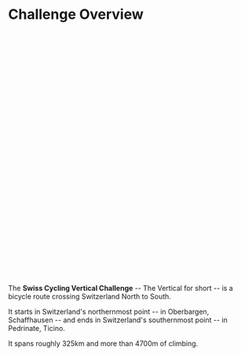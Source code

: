 # Challenge Overview

<style type="text/css">
#map {
    width: 100%;
    height: 500px;
    margin: 0;
    z-index: 1;
}
</style>

<script src="/js/map.js"></script>
<div id="map"></div>

The **Swiss Cycling Vertical Challenge** -- The Vertical for short -- is a bicycle route crossing Switzerland North to South.

It starts in Switzerland's northernmost point -- in Oberbargen, Schaffhausen -- and ends in Switzerland's southernmost point -- in Pedrinate, Ticino.

It spans roughly 325km and more than 4700m of climbing.